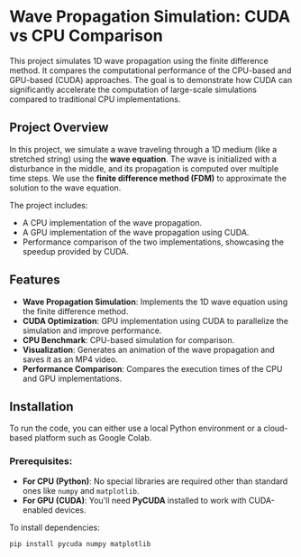 # Wave Propagation Simulation: CUDA vs CPU Comparison

This project simulates 1D wave propagation using the finite difference method. It compares the computational performance of the CPU-based and GPU-based (CUDA) approaches. The goal is to demonstrate how CUDA can significantly accelerate the computation of large-scale simulations compared to traditional CPU implementations.

## Project Overview

In this project, we simulate a wave traveling through a 1D medium (like a stretched string) using the **wave equation**. The wave is initialized with a disturbance in the middle, and its propagation is computed over multiple time steps. We use the **finite difference method (FDM)** to approximate the solution to the wave equation.

The project includes:
- A CPU implementation of the wave propagation.
- A GPU implementation of the wave propagation using CUDA.
- Performance comparison of the two implementations, showcasing the speedup provided by CUDA.

## Features

- **Wave Propagation Simulation**: Implements the 1D wave equation using the finite difference method.
- **CUDA Optimization**: GPU implementation using CUDA to parallelize the simulation and improve performance.
- **CPU Benchmark**: CPU-based simulation for comparison.
- **Visualization**: Generates an animation of the wave propagation and saves it as an MP4 video.
- **Performance Comparison**: Compares the execution times of the CPU and GPU implementations.

## Installation

To run the code, you can either use a local Python environment or a cloud-based platform such as Google Colab.

### Prerequisites:
- **For CPU (Python)**: No special libraries are required other than standard ones like `numpy` and `matplotlib`.
- **For GPU (CUDA)**: You'll need **PyCUDA** installed to work with CUDA-enabled devices.

To install dependencies:

```bash
pip install pycuda numpy matplotlib

